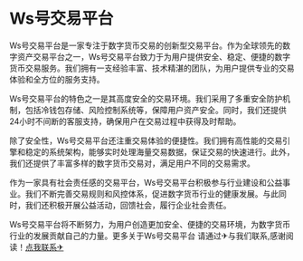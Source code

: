 # Ws号交易平台

Ws号交易平台是一家专注于数字货币交易的创新型交易平台。作为全球领先的数字资产交易平台之一，Ws号交易平台致力于为用户提供安全、稳定、便捷的数字货币交易服务。我们拥有一支经验丰富、技术精湛的团队，为用户提供专业的交易体验和全方位的服务支持。

Ws号交易平台的特色之一是其高度安全的交易环境。我们采用了多重安全防护机制，包括冷钱包存储、风险控制系统等，保障用户资产安全。同时，我们还提供24小时不间断的客服支持，确保用户在交易过程中获得及时帮助。

除了安全性，Ws号交易平台还注重交易体验的便捷性。我们拥有高性能的交易引擎和稳定的系统架构，能够实时处理海量交易数据，保证交易的快速进行。此外，我们还提供了丰富多样的数字货币交易对，满足用户不同的交易需求。

作为一家具有社会责任感的交易平台，Ws号交易平台积极参与行业建设和公益事业。我们不断完善交易规则和风控体系，促进数字货币行业的健康发展。与此同时，我们还积极开展公益活动，回馈社会，履行企业社会责任。

Ws号交易平台将不断努力，为用户创造更加安全、便捷的交易环境，为数字货币行业的发展贡献自己的力量。更多关于Ws号交易平台 请通过✈与我们联系,感谢阅读！[点我联系✈](https://auth.G208.com)